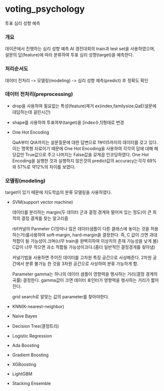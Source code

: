 # voting_psychology
투표 심리 성향 예측 

### 개요
데이콘에서 진행하는 심리 성향 예측 AI 경진대회의 train과 test set을 사용하였으며, 설문의 답(feature)에 따라 분류하여 투표 심리 성향(target)을 예측한다.


### 처리순서도
데이터 전처리 -> 모델링(modeling) -> 심리 성향 예측(predict) 후 정확도 확인


### 데이터 전처리(preprocessing)
- drop을 사용하여 필요없는 특성(feature)제거 ex)index,familysize,QaE(설문에 대답하는데 걸린시간)
- shape를 사용하여 투표여부(target)을 [index수,1]형태로 변경
- One Hot Encoding

  QaA부터 QtA까지는 설문질문에 대한 답변으로 1부터5까지의 데이터를 갖고 있다. 이는 명목형 자료이기 때문에 One Hot Encoding을 사용하여 각각의 답에 대해 해당값만 True값으로 주고 나머지는 False값을 갖게끔 인코딩하였다.
  One Hot Encoding을 실행한 것과 실행하지 않은것의 predict값의 accuracy는각각 69%와 57%로 약12%의 차이를 보였다.


### 모델링(modeling)
target이 있기 때문에 지도학습의 분류 모델링을 사용하였다.

- SVM(support vector machine)

  데이터를 분리하는 margin(두 데이터 군과 결정 경계와 떨어져 있는 정도)이 큰 최적의 결정 결계를 찾는 알고리즘
  
  rbf커널의 Parmeter C(엉마나 많은 데이터샘플이 다른 클래스에 놓이는 것을 허용하는가)를사용하여 soft-margin, hard-margin을 결정한다. 즉, C 값이 크면 과대적합이 될 가능성이 크며(너무 train을 완벽히하여 이상치의 존재 가능성을 낮게 봄) C값이 너무 작으면 과소 적합될 가능성이크다.(좀더 일반적인 결정경게를 찾아냄)
  
  커널기법을 사용하면 주어진 데이터를 고차원 특징 공간으로 사상해준다. 2차원 공간에서 분류 불가능 한 것을 3차원 공간으로 사상하여 분류 가능하게 함.
  
  Parameter gamma는 하나의 데이터 샘플이 영향력을 행사하는 거리(결정 경계의 곡률) 결정한다. gamma값이 크면 데이터 포인터가 영향력을 행사하는 거리가 짧아진다.
  
  grid search로 알맞는 값의 parameter를 찾아야한다.
- KNN(K-nearest-neighbor)


- Naive Bayes


- Decision Tree(결정트리)


- Logistic Regression


- Ada Boosting


- Gradient Boosting


- XGBoosting


- LightGBM


- Stacking Ensemble
